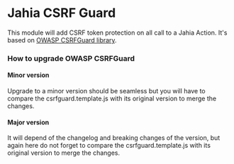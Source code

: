 # Jahia CSRF Guard

This module will add CSRF token protection on all call to a Jahia Action.
It's based on [OWASP CSRFGuard library](https://owasp.org/www-project-csrfguard/). 

### How to upgrade OWASP CSRFGuard

#### Minor version
Upgrade to a minor version should be seamless but you will have to compare the csrfguard.template.js with its original version to merge the changes.

#### Major version
It will depend of the changelog and breaking changes of the version, but again here do not forget to compare the csrfguard.template.js with its original version to merge the changes.
